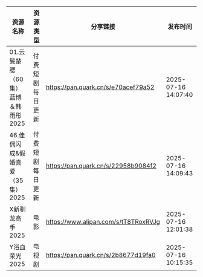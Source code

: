 | 资源名称                   | 资源类型     | 分享链接                                 | 发布时间                |
| ---------------------- | -------- | ------------------------------------ | ------------------- |
| 01.云鬓楚腰（60集）蓝博＆韩雨彤2025 | 付费短剧每日更新 | https://pan.quark.cn/s/e70acef79a52  | 2025-07-16 14:07:40 |
| 46.佳偶闪成&假婚真爱（35集）2025  | 付费短剧每日更新 | https://pan.quark.cn/s/22958b9084f2  | 2025-07-16 14:09:43 |
| X新驯龙高手2025             | 电影       | https://www.alipan.com/s/tT8TRoxRVJg | 2025-07-16 12:01:38 |
| Y浴血荣光2025              | 电视剧      | https://pan.quark.cn/s/2b8677d19fa0  | 2025-07-16 10:15:35 |
